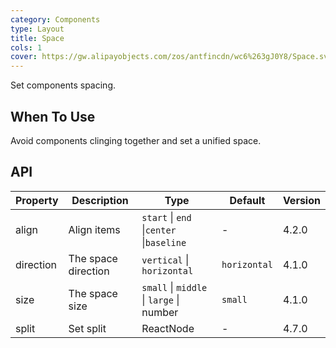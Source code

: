 ```yaml
---
category: Components
type: Layout
title: Space
cols: 1
cover: https://gw.alipayobjects.com/zos/antfincdn/wc6%263gJ0Y8/Space.svg
---
```


Set components spacing.

## When To Use

Avoid components clinging together and set a unified space.

## API

| Property | Description | Type | Default | Version |
| --- | --- | --- | --- | --- |
| align | Align items | `start` \| `end` \|`center` \|`baseline` | - | 4.2.0 |
| direction | The space direction | `vertical` \| `horizontal` | `horizontal` | 4.1.0 |
| size | The space size | `small` \| `middle` \| `large` \| number | `small` | 4.1.0 |
| split | Set split | ReactNode | - | 4.7.0 |
